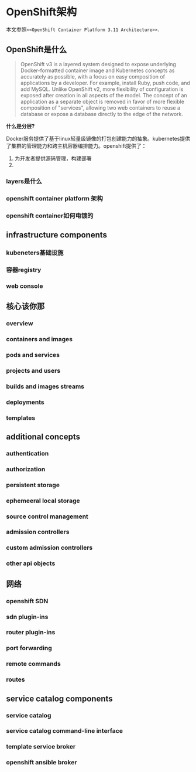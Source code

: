 # OpenShift架构

本文参照`<<OpenShift Container Platform 3.11 Architecture>>`.



## OpenShift是什么

> OpenShift v3 is a layered system designed to expose underlying Docker-formatted container image and Kubernetes concepts as accurately as possible, with a focus on easy composition of applications by a developer. For example, install Ruby, push code, and add MySQL.
> Unlike OpenShift v2, more flexibility of configuration is exposed after creation in all aspects of the model. The concept of an application as a separate object is removed in favor of more flexible composition of "services", allowing two web containers to reuse a database or expose a database directly to the edge of the network.


**什么是分层?**

Docker服务提供了基于linux轻量级镜像的打包创建能力的抽象。kubernetes提供了集群的管理能力和跨主机容器编排能力。openshift提供了：

1. 为开发者提供源码管理，构建部署
2. 

### layers是什么
### openshift container platform 架构
### openshift container如何电镀的

## infrastructure components

### kubeneters基础设施

### 容器registry
### web console

## 核心该你那
### overview
### containers and images
### pods and services
### projects and users
### builds and images streams
### deployments
### templates

## additional concepts
### authentication
### authorization
### persistent storage
### ephemeeral local storage
### source control management
### admission controllers
### custom admission controllers
### other api objects

## 网络
### openshift SDN
### sdn plugin-ins
### router plugin-ins
### port forwarding
### remote commands
### routes

## service catalog components
### service catalog
### service catalog command-line interface
### template service broker
### openshift ansible broker

